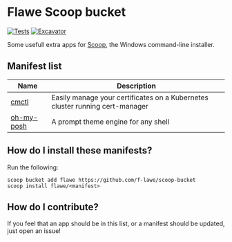 # Flawe Scoop bucket

[![Tests](https://github.com/f-lawe/scoop-bucket/actions/workflows/ci.yml/badge.svg)](https://github.com/f-lawe/scoop-bucket/actions/workflows/ci.yml)
[![Excavator](https://github.com/f-lawe/scoop-bucket/actions/workflows/excavator.yml/badge.svg)](https://github.com/f-lawe/scoop-bucket/actions/workflows/excavator.yml)

Some usefull extra apps for [Scoop](https://scoop.sh), the Windows command-line installer.

## Manifest list

| Name                                                  | Description                                                                  |
|-------------------------------------------------------|------------------------------------------------------------------------------|
| [cmctl](https://cert-manager.io/docs/reference/cmctl) | Easily manage your certificates on a Kubernetes cluster running cert-manager |
| [oh-my-posh](https://ohmyposh.dev)                    | A prompt theme engine for any shell                                          |

## How do I install these manifests?

Run the following:

```pwsh
scoop bucket add flawe https://github.com/f-lawe/scoop-bucket
scoop install flawe/<manifest>
```

## How do I contribute?

If you feel that an app should be in this list, or a manifest should be updated, just open an issue!
